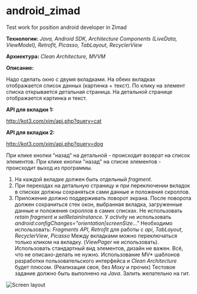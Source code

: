 # android_zimad
Test work for position android developer in Zimad

**Технологии:** _Java, Android SDK, Architecture Components (LiveData, ViewModel), Retrofit, Picasso, TabLayout, RecyclerView_

**Архиектура:** _Clean Architecture, MVVM_

**Описание:** 

Надо сделать окно с двумя вкладками. 
На обеих вкладках отображается список данных (картинка + текст). 
По клику на элемент списка открывается детальная страница.
На детальной странице отображается картинка и текст.

**API для вкладки 1:**

http://kot3.com/xim/api.php?query=cat

**API для вкладки 2:**

http://kot3.com/xim/api.php?query=dog

При клике кнопки "назад" на детальной - происходит возврат на список элементов.
При клике кнопки "назад" на списке элементов - происходит выход из программы.

1. На каждой вкладке должен быть отдельный _fragment_.
2. При переходах на детальную страницу и при переключении вкладок в списках должны сохраняться сами данные и положения скроллов.  
3. Приложение должно поддерживать поворот экрана.
После поворота должен сохраниться стек окон, выбранная вкладка, загруженные данные и положения скроллов в самих списках.
Не использовать _retain fragment_ и _setRetainInstance_.
У _activity_ не использовать _android:configChanges="orientation|screenSize..."_
Необходимо использовать: _Fragments API_, _Retrofit_ для работы с _api_, _TabLayout_, _RecyclerView_, _Picasso_
Между вкладками можно переключаться только кликом на вкладку. (_ViewPager_ не использовать). 
Использовать стандартный вид элементов, дизайн не важен. Всё, что не описано-делать не нужно.
Использование MV* шаблонов разработки пользовательского интерфейса и _Clean Architecture_ будет плюсом. (Реализация своя, без _Moxy_ и прочих)
Тестовое задание должно быть выполнено на _Java_. Залить желательно на гит.

![Screen layout](https://github.com/elsemTim/android_zimad/blob/master/about/Mockup_Android%20dev_test_MJP.png)

